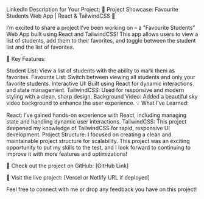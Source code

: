 LinkedIn Description for Your Project:
🚀 Project Showcase: Favourite Students Web App | React & TailwindCSS 🚀

I’m excited to share a project I’ve been working on – a "Favourite Students" Web App built using React and TailwindCSS! This app allows users to view a list of students, add them to their favorites, and toggle between the student list and the list of favorites.

🔧 Key Features:

Student List: View a list of students with the ability to mark them as favorites.
Favourite List: Switch between viewing all students and only your favorite students.
Interactive UI: Built using React for dynamic interactions and state management.
TailwindCSS: Used for responsive and modern styling with a clean, sharp design.
Background Video: Added a beautiful sky video background to enhance the user experience.
💡 What I’ve Learned:

React: I’ve gained hands-on experience with React, including managing state and handling dynamic user interactions.
TailwindCSS: This project deepened my knowledge of TailwindCSS for rapid, responsive UI development.
Project Structure: I focused on creating a clean and maintainable project structure for scalability.
This project was an exciting opportunity to put my skills to the test, and I look forward to continuing to improve it with more features and optimizations!

🔗 Check out the project on GitHub: [GitHub Link]

🔗 Visit the live project: [Vercel or Netlify URL if deployed]

Feel free to connect with me or drop any feedback you have on this project!